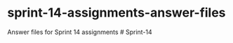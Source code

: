 # sprint-14-assignments-answer-files
Answer files for Sprint 14 assignments
#   S p r i n t - 1 4  
 